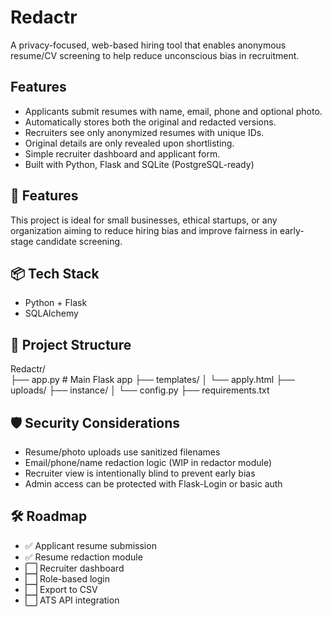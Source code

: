 # Redactr
A privacy-focused, web-based hiring tool that enables anonymous resume/CV screening to help reduce unconscious bias in recruitment.

## Features

- Applicants submit resumes with name, email, phone and optional photo.
- Automatically stores both the original and redacted versions.
- Recruiters see only anonymized resumes with unique IDs.
- Original details are only revealed upon shortlisting.
- Simple recruiter dashboard and applicant form.
- Built with Python, Flask and SQLite (PostgreSQL-ready)

## 🚀 Features

This project is ideal for small businesses, ethical startups, or any organization aiming to reduce hiring bias and improve fairness in early-stage candidate screening.

## 📦 Tech Stack

- Python + Flask
- SQLAlchemy

## 📁 Project Structure

Redactr/  
├── app.py # Main Flask app
├── templates/
│ └── apply.html
├── uploads/
├── instance/
│ └── config.py
├── requirements.txt

## 🛡 Security Considerations

- Resume/photo uploads use sanitized filenames
- Email/phone/name redaction logic (WIP in redactor module)
- Recruiter view is intentionally blind to prevent early bias
- Admin access can be protected with Flask-Login or basic auth

## 🛠 Roadmap

- ✅ Applicant resume submission
- ✅ Resume redaction module
- ⬜ Recruiter dashboard
- ⬜ Role-based login
- ⬜ Export to CSV
- ⬜ ATS API integration
